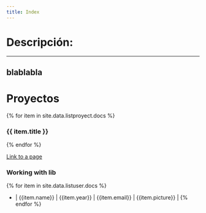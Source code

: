 ```yaml
---
title: Index
---
```


# Descripción:

-------------------------------------------------
blablabla
-------------------------------------------------

# Proyectos


{% for item in site.data.listproyect.docs %}
### {{ item.title }}
{% endfor %}

[Link to a page](./about.html)

### Working with lib

{% for item in site.data.listuser.docs %}
* | {{item.name}} | {{item.year}} | {{item.email}} | {{item.picture}} |
{% endfor %}